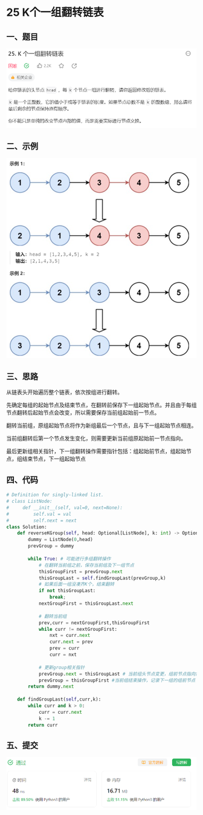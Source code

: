 # 25 K个一组翻转链表

## 一、题目

![image-20231107114515854](./assets/image-20231107114515854.png)



## 二、示例

![image-20231107114535062](./assets/image-20231107114535062.png)



## 三、思路

从链表头开始遍历整个链表，依次按组进行翻转。

先确定每组的起始节点及结束节点，在翻转前保存下一组起始节点。并且由于每组节点翻转后起始节点会改变，所以需要保存当前组起始前一节点。

翻转当前组，原组起始节点将作为新组最后一个节点，且与下一组起始节点相连。

当前组翻转后第一个节点发生变化，则需要更新当前组原起始前一节点指向。

最后更新组相关指针，下一组翻转操作需要指针包括：组起始前节点，组起始节点，组结束节点，下一组起始节点



## 四、代码

```python
# Definition for singly-linked list.
# class ListNode:
#     def __init__(self, val=0, next=None):
#         self.val = val
#         self.next = next
class Solution:
    def reverseKGroup(self, head: Optional[ListNode], k: int) -> Optional[ListNode]:
        dummy = ListNode(0,head)
        prevGroup = dummy

        while True: # 可能进行多组翻转操作
            # 在翻转当前组之前，保存当前组及下一组节点
            thisGroupFirst = prevGroup.next
            thisGroupLast = self.findGroupLast(prevGroup,k)
            # 如果后面一组没凑齐K个，结束翻转
            if not thisGroupLast:
                break;
            nextGroupFirst = thisGroupLast.next

            # 翻转当前组
            prev,curr = nextGroupFirst,thisGroupFirst
            while curr != nextGroupFirst:
                nxt = curr.next
                curr.next = prev
                prev = curr
                curr = nxt

            # 更新group相关指针
            prevGroup.next = thisGroupLast # 当前组头节点变更，组前节点指向需更新
            prevGroup = thisGroupFirst #当前组结束操作，记录下一组的组前节点
        return dummy.next
            
    def findGroupLast(self,curr,k):
        while curr and k > 0:
            curr = curr.next
            k -= 1
        return curr

```



## 五、提交

![image-20231107124431562](./assets/image-20231107124431562.png)